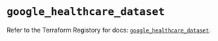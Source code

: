 # `google_healthcare_dataset`

Refer to the Terraform Registory for docs: [`google_healthcare_dataset`](https://registry.terraform.io/providers/hashicorp/google-beta/4.81.0/docs/resources/google_healthcare_dataset).
